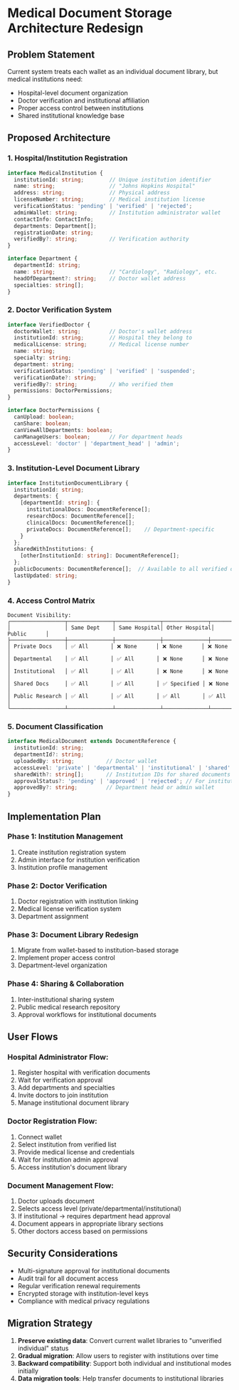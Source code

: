 # Medical Document Storage Architecture Redesign

## Problem Statement
Current system treats each wallet as an individual document library, but medical institutions need:
- Hospital-level document organization
- Doctor verification and institutional affiliation
- Proper access control between institutions
- Shared institutional knowledge base

## Proposed Architecture

### 1. Hospital/Institution Registration
```typescript
interface MedicalInstitution {
  institutionId: string;        // Unique institution identifier
  name: string;                 // "Johns Hopkins Hospital"
  address: string;              // Physical address
  licenseNumber: string;        // Medical institution license
  verificationStatus: 'pending' | 'verified' | 'rejected';
  adminWallet: string;          // Institution administrator wallet
  contactInfo: ContactInfo;
  departments: Department[];
  registrationDate: string;
  verifiedBy?: string;          // Verification authority
}

interface Department {
  departmentId: string;
  name: string;                 // "Cardiology", "Radiology", etc.
  headOfDepartment?: string;    // Doctor wallet address
  specialties: string[];
}
```

### 2. Doctor Verification System
```typescript
interface VerifiedDoctor {
  doctorWallet: string;         // Doctor's wallet address
  institutionId: string;        // Hospital they belong to
  medicalLicense: string;       // Medical license number
  name: string;
  specialty: string;
  department: string;
  verificationStatus: 'pending' | 'verified' | 'suspended';
  verificationDate?: string;
  verifiedBy?: string;          // Who verified them
  permissions: DoctorPermissions;
}

interface DoctorPermissions {
  canUpload: boolean;
  canShare: boolean;
  canViewAllDepartments: boolean;
  canManageUsers: boolean;      // For department heads
  accessLevel: 'doctor' | 'department_head' | 'admin';
}
```

### 3. Institution-Level Document Library
```typescript
interface InstitutionDocumentLibrary {
  institutionId: string;
  departments: {
    [departmentId: string]: {
      institutionalDocs: DocumentReference[];
      researchDocs: DocumentReference[];
      clinicalDocs: DocumentReference[];
      privateDocs: DocumentReference[];    // Department-specific
    }
  };
  sharedWithInstitutions: {
    [otherInstitutionId: string]: DocumentReference[];
  };
  publicDocuments: DocumentReference[];  // Available to all verified doctors
  lastUpdated: string;
}
```

### 4. Access Control Matrix
```
Document Visibility:
┌─────────────────┬──────────────┬──────────────┬──────────────┬──────────────┐
│                 │ Same Dept    │ Same Hospital│ Other Hospital│ Public      │
├─────────────────┼──────────────┼──────────────┼──────────────┼──────────────┤
│ Private Docs    │ ✅ All       │ ❌ None      │ ❌ None      │ ❌ None     │
│ Departmental    │ ✅ All       │ ✅ All       │ ❌ None      │ ❌ None     │
│ Institutional   │ ✅ All       │ ✅ All       │ ❌ None      │ ❌ None     │
│ Shared Docs     │ ✅ All       │ ✅ All       │ ✅ Specified │ ❌ None     │
│ Public Research │ ✅ All       │ ✅ All       │ ✅ All       │ ✅ All      │
└─────────────────┴──────────────┴──────────────┴──────────────┴──────────────┘
```

### 5. Document Classification
```typescript
interface MedicalDocument extends DocumentReference {
  institutionId: string;
  departmentId?: string;
  uploadedBy: string;          // Doctor wallet
  accessLevel: 'private' | 'departmental' | 'institutional' | 'shared' | 'public';
  sharedWith?: string[];       // Institution IDs for shared documents
  approvalStatus?: 'pending' | 'approved' | 'rejected'; // For institutional docs
  approvedBy?: string;         // Department head or admin wallet
}
```

## Implementation Plan

### Phase 1: Institution Management
1. Create institution registration system
2. Admin interface for institution verification
3. Institution profile management

### Phase 2: Doctor Verification
1. Doctor registration with institution linking
2. Medical license verification system
3. Department assignment

### Phase 3: Document Library Redesign
1. Migrate from wallet-based to institution-based storage
2. Implement proper access control
3. Department-level organization

### Phase 4: Sharing & Collaboration
1. Inter-institutional sharing system
2. Public medical research repository
3. Approval workflows for institutional documents

## User Flows

### Hospital Administrator Flow:
1. Register hospital with verification documents
2. Wait for verification approval
3. Add departments and specialties
4. Invite doctors to join institution
5. Manage institutional document library

### Doctor Registration Flow:
1. Connect wallet
2. Select institution from verified list
3. Provide medical license and credentials
4. Wait for institution admin approval
5. Access institution's document library

### Document Management Flow:
1. Doctor uploads document
2. Selects access level (private/departmental/institutional)
3. If institutional → requires department head approval
4. Document appears in appropriate library sections
5. Other doctors access based on permissions

## Security Considerations
- Multi-signature approval for institutional documents
- Audit trail for all document access
- Regular verification renewal requirements
- Encrypted storage with institution-level keys
- Compliance with medical privacy regulations

## Migration Strategy
1. **Preserve existing data**: Convert current wallet libraries to "unverified individual" status
2. **Gradual migration**: Allow users to register with institutions over time
3. **Backward compatibility**: Support both individual and institutional modes initially
4. **Data migration tools**: Help transfer documents to institutional libraries

